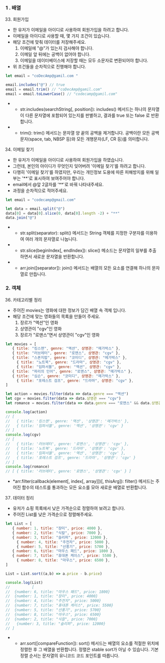 ### 1 . 배열

033. 회원가입
* 한 유저가 이메일을 아이디로 사용하여 회원가입을 하려고 합니다.
* 이메일을 아이디로 사용할 때, 몇 가지 조건이 있습니다. 
* 해당 조건에 맞춰 데이터를 저장해주세요.
  1. 이메일에 "@"가 있는지 검사해야 합니다.
  2. 이메일 앞 뒤에는 공백이 없어야 합니다.
  3. 이메일을 데이터베이스에 저장할 때는 모두 소문자로 변환되어야 합니다.
* 위 조건들을 순차적으로 진행해야 합니다.

```js
let email = "coDecAmp@gamil.com "

email.includes("@") // true
email = email.trim() // "coDecAmp@gamil.com"
email = email.toLowerCase() // "codecamp@gamil.com"
```
* * str.includes(searchString[, position]): includes() 메서드는 하나의 문자열이 다른 문자열에 포함되어 있는지를 판별하고, 결과를 true 또는 false 로 반환합니다.
* * trim(): trim() 메서드는 문자열 양 끝의 공백을 제거합니다. 공백이란 모든 공백문자(space, tab, NBSP 등)와 모든 개행문자(LF, CR 등)를 의미합니다.
  
034. 이메일 찾기
* 한 유저가 이메일을 아이디로 사용하여 회원가입을 하였습니다.
* 그런데, 본인의 아이디가 무엇인지 잊어버려 '이메일 찾기'를 하려고 합니다.
* 다행히 '이메일 찾기'를 하였지만, 우리는 개인정보 도용에 따른 피해방지를 위해 일부는 '**'로 표시하여 보여주어야 합니다.
* email에서 @앞 2글자를 '**'로 바꿔 나타내주세요.
* 과정을 순차적으로 적어주세요.

```js
let email = "codecamp@gmail.com"

let data = email.split("@")
data[0] = data[0].slice(0, data[0].length -2) + "**"
data.join("@")
```
* * str.split(separator): split() 메서드는 String 객체를 지정한 구분자를 이용하여 여러 개의 문자열로 나눕니다.
* * str.slice(beginIndex[, endIndex]): slice() 메소드는 문자열의 일부를 추출하면서 새로운 문자열을 반환합니다.
* * arr.join([separator]): join() 메서드는 배열의 모든 요소를 연결해 하나의 문자열로 만듭니다.

### 2. 객체

036.  카테고리별 정리
* 주어진 movies는 영화에 대한 정보가 담긴 배열 속 객체 입니다.
* 해당 조건에 맞는 영화들의 목록을 만들어 주세요.
  1. 장르가 "액션"인 영화 
  2. 상영관이 "cgv"인 영화
  3. 장르가 "로맨스"면서 상영관이 "cgv"인 영화

```js
let movies = [
   { title: "킹스맨", genre: "액션", 상영관: "메가박스" },
   { title: "러브레터", genre: "로맨스", 상영관: "cgv" },
   { title: "스폰지밥", genre: "코미디", 상영관: "메가박스" },
	 { title: "노트북", genre: "드라마", 상영관: "cgv" },
	 { title: "임파서블", genre: "액션", 상영관: "cgv" },
   { title: "파리의 인어", genre: "로맨스", 상영관: "메가박스" },
   { title: "심슨", genre: "코미디", 상영관: "메가박스" },
	 { title: "포레스트 검프", genre: "드라마", 상영관: "cgv" },
]

let action = movies.filter(data => data.genre === "액션")
let cgv = movies.filter(data => data.상영관 === "cgv")
let romance = movies.filter(data => data.genre === "로맨스" && data.상영관 === "cgv")

console.log(action)
// [
//   { title: '킹스맨', genre: '액션', '상영관': '메가박스' },
//   { title: '임파서블', genre: '액션', '상영관': 'cgv' }
// ]
console.log(cgv)
// [
//   { title: '러브레터', genre: '로맨스', '상영관': 'cgv' },
//   { title: '노트북', genre: '드라마', '상영관': 'cgv' },
//   { title: '임파서블', genre: '액션', '상영관': 'cgv' },
//   { title: '포레스트 검프', genre: '드라마', '상영관': 'cgv' }
// ]
console.log(romance)
// [ { title: '러브레터', genre: '로맨스', '상영관': 'cgv' } ]
```
*  *arr.filter(callback(element[, index[, array]])[, thisArg]): filter() 메서드는 주어진 함수의 테스트를 통과하는 모든 요소를 모아 새로운 배열로 반환합니다.

037. 데이터 정리
* 유저가 쇼핑 목록에서 낮은 가격순으로 정렬하여 보려고 합니다.
* 주어진 List를 낮은 가격순으로 정렬해주세요.

```js
let List = [
   { number: 1, title: "장미", price: 4000 },
   { number: 2, title: "식칼", price: 7000 },
   { number: 3, title: "슬리퍼", price: 12000 },
	 { number: 4, title: "주전자", price: 5000 },
	 { number: 5, title: "선풍기", price: 5700 },
   { number: 6, title: "마우스 패드", price: 1800 },
   { number: 7, title: "휴대폰 케이스", price: 5500 },
	 { number: 8, title: "마우스", price: 6500 },
]

List = List.sort((a,b) => a.price - b.price)

console.log(List)
// 			[
// 	{number: 6, title: "마우스 패드", price: 1800}
// 	{number: 1, title: "장미", price: 4000}
// 	{number: 4, title: "주전자", price: 5000}
// 	{number: 7, title: "휴대폰 케이스", price: 5500}
// 	{number: 5, title: "선풍기", price: 5700}
// 	{number: 8, title: "마우스", price: 6500}
// 	{number: 2, title: "식칼", price: 7000}
//   {number: 3, title: "슬리퍼", price: 12000}
// ]
```
*  * arr.sort([compareFunction]): sort() 메서드는 배열의 요소를 적절한 위치에 정렬한 후 그 배열을 반환합니다. 정렬은 stable sort가 아닐 수 있습니다. 기본 정렬 순서는 문자열의 유니코드 코드 포인트를 따릅니다.
